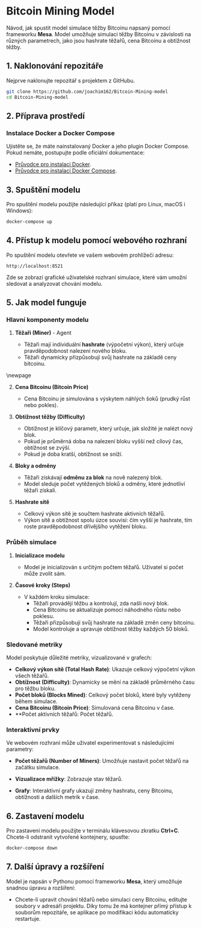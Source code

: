# Bitcoin Mining Model

Návod, jak spustit model simulace těžby Bitcoinu napsaný pomocí frameworku **Mesa**. Model umožňuje simulaci těžby Bitcoinu v závislosti na různých parametrech, jako jsou hashrate těžařů, cena Bitcoinu a obtížnost těžby.

## 1. **Naklonování repozitáře**

Nejprve naklonujte repozitář s projektem z GitHubu.

```bash
git clone https://github.com/joachim162/Bitcoin-Mining-model
cd Bitcoin-Mining-model
```

## 2. **Příprava prostředí**

### Instalace Docker a Docker Compose

Ujistěte se, že máte nainstalovaný Docker a jeho plugin Docker Compose. Pokud nemáte, postupujte podle oficiální dokumentace: 

- [Průvodce pro instalaci Docker](https://docs.docker.com/get-docker/).
- [Průvodce pro instalaci Docker Compose](https://docs.docker.com/compose/install/).

## 3. **Spuštění modelu**

Pro spuštění modelu použijte následující příkaz (platí pro Linux, macOS i Windows):

```bash
docker-compose up
```

## 4. **Přístup k modelu pomocí webového rozhraní**

Po spuštění modelu otevřete ve vašem webovém prohlížeči adresu:

```
http://localhost:8521
```

Zde se zobrazí grafické uživatelské rozhraní simulace, které vám umožní sledovat a analyzovat chování modelu.

## 5. **Jak model funguje**

### **Hlavní komponenty modelu**

1. **Těžaři (Miner)** - Agent

   - Těžaři mají individuální **hashrate** (výpočetní výkon), který určuje pravděpodobnost nalezení nového bloku.
   - Těžaři dynamicky přizpůsobují svůj hashrate na základě ceny bitcoinu.

\newpage

2. **Cena Bitcoinu (Bitcoin Price)**

   * Cena Bitcoinu je simulována s výskytem náhlých šoků (prudký růst nebo pokles).  

3. **Obtížnost těžby (Difficulty)**

   - Obtížnost je klíčový parametr, který určuje, jak složité je nalézt nový blok.  
   - Pokud je průměrná doba na nalezení bloku vyšší než cílový čas, obtížnost se zvýší.  
   - Pokud je doba kratší, obtížnost se sníží.  

4. **Bloky a odměny**  

   - Těžaři získávají **odměnu za blok** na nově nalezený blok.  
   - Model sleduje počet vytěžených bloků a odměny, které jednotliví těžaři získali.

5. **Hashrate sítě**  

   - Celkový výkon sítě je součtem hashrate aktivních těžařů.  
   - Výkon sítě a obtížnost spolu úzce souvisí: čím vyšší je hashrate, tím roste pravděpodobnost dřívějšího vytěžení bloku.

### **Průběh simulace**

1. **Inicializace modelu**  
   - Model je inicializován s určitým počtem těžařů. Uživatel si počet může zvolit sám.

1. **Časové kroky (Steps)**  
   - V každém kroku simulace:  
     - Těžaři provádějí těžbu a kontrolují, zda našli nový blok.
     - Cena Bitcoinu se aktualizuje pomocí náhodného růstu nebo poklesu.  
     - Těžaři přizpůsobují svůj hashrate na základě změn ceny bitcoinu.  
     - Model kontroluje a upravuje obtížnost těžby každých 50 bloků.

### **Sledované metriky**

Model poskytuje důležité metriky, vizualizované v grafech:

- **Celkový výkon sítě (Total Hash Rate)**: Ukazuje celkový výpočetní výkon všech těžařů.  
- **Obtížnost (Difficulty)**: Dynamicky se mění na základě průměrného času pro těžbu bloku.  
- **Počet bloků (Blocks Mined)**: Celkový počet bloků, které byly vytěženy během simulace.  
- **Cena Bitcoinu (Bitcoin Price)**: Simulovaná cena Bitcoinu v čase.  
- **Počet aktivních těžařů: Počet těžařů.

### **Interaktivní prvky**

Ve webovém rozhraní může uživatel experimentovat s následujícími parametry:

- **Počet těžařů (Number of Miners)**: Umožňuje nastavit počet těžařů na začátku simulace.  

- **Vizualizace mřížky**: Zobrazuje stav těžarů.

- **Grafy**: Interaktivní grafy ukazují změny hashratu, ceny Bitcoinu, obtížnosti a dalších metrik v čase.

## 6. **Zastavení modelu**

Pro zastavení modelu použijte v terminálu klávesovou zkratku **Ctrl+C**. Chcete-li odstranit vytvořené kontejnery, spusťte:

```bash
docker-compose down
```

## 7. **Další úpravy a rozšíření**

Model je napsán v Pythonu pomocí frameworku **Mesa**, který umožňuje snadnou úpravu a rozšíření:

- Chcete-li upravit chování těžařů nebo simulaci ceny Bitcoinu, editujte soubory v adresáři projektu. Díky tomu že má kontejner přímý přístup k souborům repozitáře, se aplikace po modifikaci kódu automaticky restartuje.
